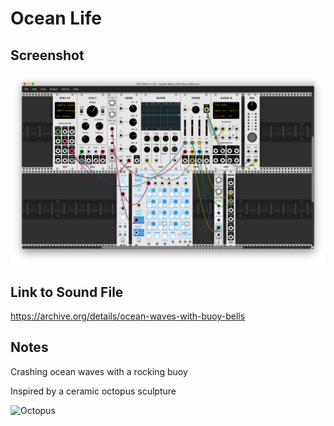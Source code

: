 # Ocean Life

## Screenshot

![Screenshot of VCV Rack Patch](screenshot.png)

## Link to Sound File

https://archive.org/details/ocean-waves-with-buoy-bells

## Notes

Crashing ocean waves with a rocking buoy 

Inspired by a ceramic octopus sculpture

![Octopus](https://user-images.githubusercontent.com/octopus.png)
